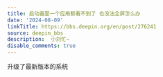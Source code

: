 ```yaml
---
title: 启动器里一个应用都看不到了 也没法全屏怎么办
date: '2024-08-09'
linkTitle: https://bbs.deepin.org/en/post/276241
source: deepin_bbs
description:  小刘忙~ 
disable_comments: true
---
```

升级了最新版本的系统
